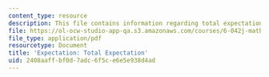 ```yaml
---
content_type: resource
description: This file contains information regarding total expectation.
file: https://ol-ocw-studio-app-qa.s3.amazonaws.com/courses/6-042j-mathematics-for-computer-science-spring-2015/2408aaffbf0d7adc6f5ce6e5e938d4ad_MIT6_042JS15_TotalExpectatn.pdf
file_type: application/pdf
resourcetype: Document
title: 'Expectation: Total Expectation'
uid: 2408aaff-bf0d-7adc-6f5c-e6e5e938d4ad
---
```

